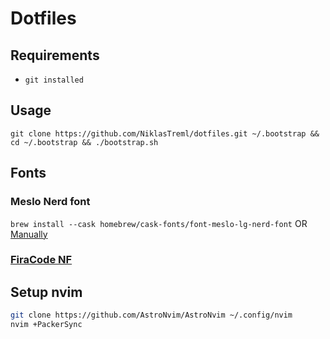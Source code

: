 # Dotfiles

## Requirements
- `git installed`
## Usage
`git clone https://github.com/NiklasTreml/dotfiles.git ~/.bootstrap && cd ~/.bootstrap && ./bootstrap.sh`
## Fonts

### Meslo Nerd font
`brew install --cask homebrew/cask-fonts/font-meslo-lg-nerd-font`
OR [Manually](https://github.com/romkatv/powerlevel10k#manual-font-installation)
### [FiraCode NF](https://github.com/ryanoasis/nerd-fonts/releases/download/v2.2.2/FiraCode.zip)

## Setup nvim
```bash
git clone https://github.com/AstroNvim/AstroNvim ~/.config/nvim
nvim +PackerSync
```